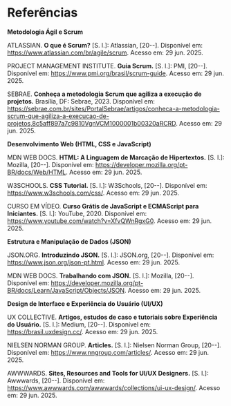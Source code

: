 # Referências

**Metodologia Ágil e Scrum**

ATLASSIAN. **O que é Scrum?** [S. l.]: Atlassian, [20--]. Disponível em: https://www.atlassian.com/br/agile/scrum. Acesso em: 29 jun. 2025.

PROJECT MANAGEMENT INSTITUTE. **Guia Scrum.** [S. l.]: PMI, [20--]. Disponível em: https://www.pmi.org/brasil/scrum-guide. Acesso em: 29 jun. 2025.

SEBRAE. **Conheça a metodologia Scrum que agiliza a execução de projetos.** Brasília, DF: Sebrae, 2023. Disponível em: https://sebrae.com.br/sites/PortalSebrae/artigos/conheca-a-metodologia-scrum-que-agiliza-a-execucao-de-projetos,8c5aff897a7c9810VgnVCM1000001b00320aRCRD. Acesso em: 29 jun. 2025.

**Desenvolvimento Web (HTML, CSS e JavaScript)**

MDN WEB DOCS. **HTML: A Linguagem de Marcação de Hipertextos.** [S. l.]: Mozilla, [20--]. Disponível em: https://developer.mozilla.org/pt-BR/docs/Web/HTML. Acesso em: 29 jun. 2025.

W3SCHOOLS. **CSS Tutorial.** [S. l.]: W3Schools, [20--]. Disponível em: https://www.w3schools.com/css/. Acesso em: 29 jun. 2025.

CURSO EM VÍDEO. **Curso Grátis de JavaScript e ECMAScript para Iniciantes.** [S. l.]: YouTube, 2020. Disponível em: https://www.youtube.com/watch?v=XfvQWnRgxG0. Acesso em: 29 jun. 2025.

**Estrutura e Manipulação de Dados (JSON)**

JSON.ORG. **Introduzindo JSON.** [S. l.]: JSON.org, [20--]. Disponível em: https://www.json.org/json-pt.html. Acesso em: 29 jun. 2025.

MDN WEB DOCS. **Trabalhando com JSON.** [S. l.]: Mozilla, [20--]. Disponível em: https://developer.mozilla.org/pt-BR/docs/Learn/JavaScript/Objects/JSON. Acesso em: 29 jun. 2025.

**Design de Interface e Experiência do Usuário (UI/UX)**

UX COLLECTIVE. **Artigos, estudos de caso e tutoriais sobre Experiência do Usuário.** [S. l.]: Medium, [20--]. Disponível em: https://brasil.uxdesign.cc/. Acesso em: 29 jun. 2025.

NIELSEN NORMAN GROUP. **Articles.** [S. l.]: Nielsen Norman Group, [20--]. Disponível em: https://www.nngroup.com/articles/. Acesso em: 29 jun. 2025.

AWWWARDS. **Sites, Resources and Tools for UI/UX Designers.** [S. l.]: Awwwards, [20--]. Disponível em: https://www.awwwards.com/awwwards/collections/ui-ux-design/. Acesso em: 29 jun. 2025.